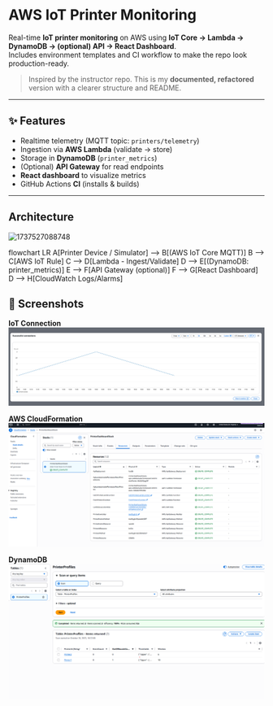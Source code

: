 # AWS IoT Printer Monitoring

Real-time **IoT printer monitoring** on AWS using **IoT Core → Lambda → DynamoDB → (optional) API → React Dashboard**.  
Includes environment templates and CI workflow to make the repo look production-ready.

> Inspired by the instructor repo. This is my **documented, refactored** version with a clearer structure and README.

---

## ✨ Features
- Realtime telemetry (MQTT topic: `printers/telemetry`)
- Ingestion via **AWS Lambda** (validate → store)
- Storage in **DynamoDB** (`printer_metrics`)
- (Optional) **API Gateway** for read endpoints
- **React dashboard** to visualize metrics
- GitHub Actions **CI** (installs & builds)

---


## Architecture

![1737527088748](https://github.com/user-attachments/assets/7e28ca09-0bf2-44e0-bd0c-4b4a1fd89e51)

flowchart LR
  A[Printer Device / Simulator] --> B[(AWS IoT Core MQTT)]
  B --> C[AWS IoT Rule]
  C --> D[Lambda - Ingest/Validate]
  D --> E[(DynamoDB: printer_metrics)]
  E --> F[API Gateway (optional)]
  F --> G[React Dashboard]
  D --> H[CloudWatch Logs/Alarms]

## 📸 Screenshots

**IoT Connection**
![Connection Success](./docs/IOTCONNECTION.png)




**AWS CloudFormation**
![Cloud Formation](./docs/CLOUD-FORMATION.png)




**DynamoDB**
![DynamoDB](./docs/DynamoDB.png)